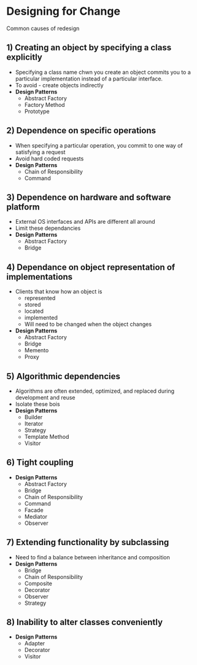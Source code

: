# Designing for Change

Common causes of redesign

## 1) Creating an object by specifying a class explicitly

* Specifying a class name chwn you create an object commits you to a particular implementation instead of a particular interface.
* To avoid - create objects indirectly
* **Design Patterns**
  * Abstract Factory
  * Factory Method
  * Prototype

## 2) Dependence on specific operations

* When specifying a particular operation, you commit to one way of satisfying a request
* Avoid hard coded requests
* **Design Patterns**
  * Chain of Responsibility
  * Command

## 3) Dependence on hardware and software platform

* External OS interfaces and APIs are different all around
* Limit these dependancies
* **Design Patterns**
  * Abstract Factory
  * Bridge

## 4) Dependance on object representation of implementations

* Clients that know how an object is
  * represented
  * stored
  * located
  * implemented
  * Will need to be changed when the object changes
* **Design Patterns**
  * Abstract Factory
  * Bridge
  * Memento
  * Proxy

## 5) Algorithmic dependencies

* Algorithms are often extended, optimized, and replaced during development and reuse
* Isolate these bois
* **Design Patterns**
  * Builder
  * Iterator
  * Strategy
  * Template Method
  * Visitor

## 6) Tight coupling

* **Design Patterns**
  * Abstract Factory
  * Bridge
  * Chain of Responsibility
  * Command
  * Facade
  * Mediator
  * Observer

## 7) Extending functionality by subclassing

* Need to find a balance between inheritance and composition
* **Design Patterns**
  * Bridge
  * Chain of Responsibility
  * Composite
  * Decorator
  * Observer
  * Strategy

## 8) Inability to alter classes conveniently

* **Design Patterns**
  * Adapter
  * Decorator
  * Visitor
